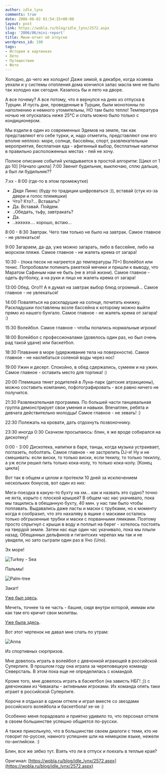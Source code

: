 ```yaml
---
author: idle_lynx
comments: true
date: 2006-06-02 01:54:15+00:00
layout: post
link: https://wobla.ru/blog/idle_lynx/2572.aspx
slug: '2006/06/mini-report'
title: Мини-отчет об отпуске
wordpress_id: 190
tags:
- История в картинках
- Лето
- Путешествие
- Фото
---
```


Холодно, до чего же холодно! Даже зимой, в декабре, когда хозяева уехали и у системы отопления дома кончился запас масла мне не было так холодно как сегодня. Казалось бы и лето на дворе.

А все почему? А все потому, что я вернулся на днях из отпуска в Турции. И пусть дни, проведенные в Турции, были монотонны по наполнению и немного утомительны, НО там было тепло! Температура ночью не опускалась ниже 25°C и спать можно было только с кондиционером.

Мы ездили в один из современных Эдемов на земле, так как представляют его себе турки, и, надо отметить, представляют они его вполне неплохо: море, солнце, бассейны, спорт, развлекательные мероприятия, бесплатная еда - афигенный выбор, бесплатные напитки в правильно расположенных местах - пей не хочу.

Полное описание событий укладывается в простой алгоритм:
[Цикл от 1 до 10]
[Начало цикла]
7:00 Звенит будильник, выключаю, сплю дальше, а был ли будильник??

7:хх - 8:00 (где-то в этом промежутке)
- Дядя Линкс (буду по традиции шифроваться :)), вставай (стук из-за двери и голос племяшки)
- Что? Кто?... Вставать?
- Да. Вставай. Пойдем.
- ..Обедать, тьфу, завтракать?
- Да.
- ..ээээээ.... хорошо, встаю...

8:00 - 8:30 Завтрак. Чего там только не было на завтрак. Самое главное - не увлекаться!

9:00 Загараем, да-да, уже можно загарать, либо в бассейне, либо на морском пляже. Самое главное - не жалеть крема от загара!

10:30 - (пока песок не нагреется до температуры 70+)
Волейбол или тенис. Попробовали попинать ракеткой мячики и пришли к выводу, что Маратом Сафиным нам не быть (не в этой жизни). Самое главное - одеть футболку, а на руки и лицо не жалеть крема от загара!

13:00 Обед. Ого!!! А я думал на завтрак выбор блюд огромный... Самое главное - не увлекаться!

14:00 Поваляться на раскладушке на солнце, почитать книжку. Раскладушки поставлены возле бассейна к которому можно выйти прямо из нашего бунгало. Самое главное - не жалеть крема от загара! :)

15:30 Волейбол. Самое главное - чтобы попались нормальные игроки!

18:00 Волейбол с профессионалами (довелось один раз, но был очень рад такой удаче) или баскетбол.

18:30 Плавание в море (удерживание тела на поверхности). Самое главное - не нахлебаться соленой воды через нос!

19:00 Ужин и десерт. Спокойно, в обед сдержались, сумеем и на ужин. Самое главное - оставить место для тортика! :)

20:00 Племяшка тянет родителей в Луна-парк (детские атракционы), можно составить компанию, пофотографировать - все равно ничего не получится.

21:30 Развлекательная программа. По большей части танцевальная группа демонстрирует свои умения и навыки. Впечатлен, ребята и девчата действительно молодцы! Самое главное - не зевать! :)

22:30 Полежать на кровати, дать отдохнуть позвоночнику.

23:30 иногда 0:30 Скачком просыпаюсь: блин, я же вроде собирался на дискотеку!

0:00 - 3:00 Дискотека, напитки в баре, танцы, когда музыка устраивает, поглазеть, поболтать. Самое главное - не застрелить DJ-я! Ну и не смешивать: если виски, то только виски, если текилу, то только текиллу, а уж если решил пить только кока-колу, то только кока-колу.
[Конец цикла]

Вот так в общем и целом и протекли 10 дней за исключением нескольких бонусов, вот один из них:

Мега-поездка в какую-то бухту на хм... как и назвать это судно? точно не яхта, корыто с плоской крышей? В общем час нас укачивало, пока мы тащились в обещанную бухту, 40 мин. у нас там было чтобы поплавать. Выдавались даже ласты и маски с трубками, но к моменту когда я сообразил, что это нахаляву в ящике с масками остались только обгрызенные трубки и маски с порванными лямками. Поэтому просто спрыгнул с крыши в воду и поплыл на берег - хотелось постоять на твердой земле. Затем нас еще один час укачивало, пока мы плыли назад. Обещанных дельфинов и гигантских черепах мы так и не увидели, но зато сыграли один раз в Уно (Uno).

Эх море!

![Turkey - Sea](images/2007/05/9b1f9bb8-51fe-41d8-94f7-94743f3053a9.JPG)

Пальмы!

![Palm-tree](images/2007/05/5b9e40ab-c14f-49e4-a991-cba447b89cb9.JPG)

Закат!

[Уже был здесь](2006/05/sunset).

Мечеть, точнее та ее часть - башня, сидя внутри которой, иммам или как там его кричит свои молитвы.

[Уже была здесь](2005/05/a-hint).

Вот этот чертенок не давал мне спать по утрам:

![Anna](images/2007/05/2e7c7452-1bce-4750-94a9-9996f7fe966c.JPG)

Из спортивных сюрпризов.

Мне довелось играть в волейбол с девчонкой играющей в российской Суперлиге. В прошлом году она играла за череповецкую команду Северсталь. В этом пока еще не определилась с командой.

Кроме того, мне довелось играть в баскетбол (на зависть НБГ! ;)) с девчонками из Чивакаты - активными игроками. Их команда опять таки играет в российской Суперлиге.

Короче я отдыхал в одном оттеле и играл вместе со звездами российского волейбола и баскетбола! хе-хе :)

Особенно меня порадовало и приятно удивило то, что персонал оттеля в своем большинстве успешно общается по-русски.

А также прикольнуло, что в большинстве своем диалоги с теми, кто не говорит по-русске, намного успешнее шли на немецком языке, нежели по-английски. :)

Блин, все же зябко тут. Взять что ли в отпуск и поехать в теплые края?

Оригинал: [https://wobla.ru/blog/idle_lynx/2572.aspx](https://wobla.ru/blog/idle_lynx/2572.aspx)
